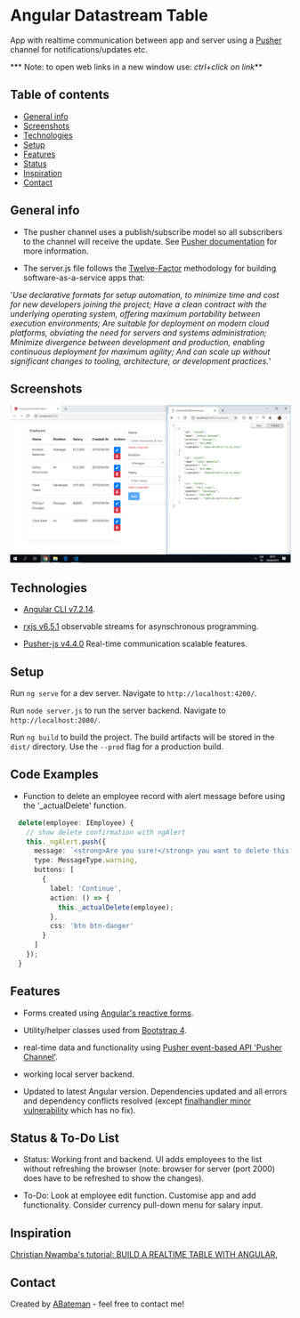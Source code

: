 # Angular Datastream Table

App with realtime communication between app and server using a [Pusher](https://pusher.com/) channel for notifications/updates etc.

*** Note: to open web links in a new window use: _ctrl+click on link_**

## Table of contents

* [General info](#general-info)
* [Screenshots](#screenshots)
* [Technologies](#technologies)
* [Setup](#setup)
* [Features](#features)
* [Status](#status)
* [Inspiration](#inspiration)
* [Contact](#contact)

## General info

* The pusher channel uses a publish/subscribe model so all subscribers to the channel will receive the update. See [Pusher documentation](https://pusher.com/docs) for more information.

* The server.js file follows the [Twelve-Factor](https://12factor.net/) methodology for building software-as-a-service apps that:

'_Use declarative formats for setup automation, to minimize time and cost for new developers joining the project;
Have a clean contract with the underlying operating system, offering maximum portability between execution environments;
Are suitable for deployment on modern cloud platforms, obviating the need for servers and systems administration;
Minimize divergence between development and production, enabling continuous deployment for maximum agility;
And can scale up without significant changes to tooling, architecture, or development practices._'

## Screenshots

![Example screenshot](./img/frontend-and-server.png)

## Technologies

* [Angular CLI v7.2.14](https://github.com/angular/angular-cli).

* [rxjs v6.5.1](http://reactivex.io/) observable streams for asynschronous programming.

* [Pusher-js v4.4.0](https://pusher.com/) Real-time communication scalable features.

## Setup

Run `ng serve` for a dev server. Navigate to `http://localhost:4200/`.

Run `node server.js` to run the server backend. Navigate to `http://localhost:2000/`.

Run `ng build` to build the project. The build artifacts will be stored in the `dist/` directory. Use the `--prod` flag for a production build.

## Code Examples

* Function to delete an employee record with alert message before using the '_actualDelete' function.

```typescript
  delete(employee: IEmployee) {
    // show delete confirmation with ngAlert
    this._ngAlert.push({
      message: `<strong>Are you sure!</strong> you want to delete this employee with name <strong>${employee.name}</strong>`,
      type: MessageType.warning,
      buttons: [
        {
          label: 'Continue',
          action: () => {
            this._actualDelete(employee);
          },
          css: 'btn btn-danger'
        }
      ]
    });
  }

```

## Features

* Forms created using [Angular's reactive forms](https://angular.io/api/forms/ReactiveFormsModule).

* Utility/helper classes used from [Bootstrap 4](https://getbootstrap.com/).

* real-time data and functionality using [Pusher event-based API 'Pusher Channel'](https://pusher.com/).

* working local server backend.

* Updated to latest Angular version. Dependencies updated and all errors and dependency conflicts resolved (except [finalhandler minor vulnerability](https://npmjs.com/advisories/836) which has no fix).

## Status & To-Do List

* Status: Working front and backend. UI adds employees to the list without refreshing the browser (note: browser for server (port 2000) does have to be refreshed to show the changes).

* To-Do: Look at employee edit function. Customise app and add functionality. Consider currency pull-down menu for salary input.

## Inspiration

[Christian Nwamba's tutorial: BUILD A REALTIME TABLE WITH ANGULAR](https://pusher.com/tutorials/realtime-table-angular),

## Contact

Created by [ABateman](https://www.andrewbateman.org) - feel free to contact me!
